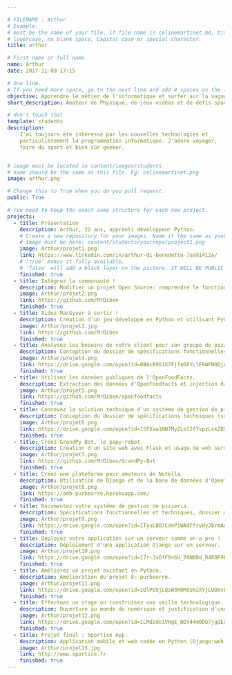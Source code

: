 ```yaml
---

# FILENAME : Arthur
# Example: 
# must be the name of your file. If file name is celinemartinet.md, title is celinemartinet.
# lowercase, no blank space, Capital case or special character.
title: arthur

# First name or full name
name: Arthur
date: 2017-11-09 17:15

# One line.
# If you need more space, go to the next line and add 4 spaces on the left, as in 'description'.
objective: Apprendre le métier de l'informatique et surfer sur la vague des nouvelles technologies !
short_description: Amateur de Physique, de jeux-vidéos et de défis sportifs.

# don't touch that
template: students
description:
    J'ai toujours été intéressé par les nouvelles technologies et 
    particulièrement la programmation informatique. J'adore voyager,
    faire du sport et bien sûr geeker.


# image must be located in content/images/students
# name should be the same as this file. Eg: celinemartinet.png
image: arthur.png

# Change this to True when you do you pull request.
public: True

# You need to keep the exact same structure for each new project.
projects:
  - title: Présentation
    description: Arthur, 22 ans, apprenti développeur Python.
    # Create a new repository for your images. Name it the same as your nickname and profile picture.
    # Image must be here: content/students/yourrepo/project1.png
    image: Arthur/projet1.png
    link: https://www.linkedin.com/in/arthur-di-benedetto-7aa91412a/
    # 'true' makes it fully available.
    # 'false' will add a black layer on the picture. IT WILL BE PUBLIC!
    finished: true
  - title: Intégrez la communauté !
    description: Modifier un projet Open Source: comprendre le fonctionnement de Git, Github et des pull requests.
    image: Arthur/projet2.png
    link: https://github.com/MrDiben
    finished: true
  - title: Aidez MacGyver à sortir !
    description: Création d’un jeu développé en Python et utilisant PyGame.
    image: Arthur/projet3.jpg
    link: https://github.com/MrDiben
    finished: true
  - title: Analysez les besoins de votre client pour son groupe de pizzerias.
    description: Conception du dossier de spécifications fonctionnelles (analyse UML).
    image: Arthur/projet4.png
    link: https://drive.google.com/open?id=0B6cB9S1X7FjfeDFYclFkWFN0QjA
    finished: true
  - title: Utilisez les données publiques de l'OpenFoodFacts.
    description: Extraction des données d'Openfoodfacts et injection dans une nouvelle base de données.
    image: Arthur/projet5.png
    link: https://github.com/MrDiben/openfoodfacts
    finished: true
  - title: Concevez la solution technique d’un système de gestion de pizzeria.
    description: Conception du dossier de spécifications techniques (suite projet 4).
    image: Arthur/projet6.png
    link: https://drive.google.com/open?id=1SFXaa1NNTMyZLo12fYvpzLvkZBXeUi6P
    finished: true
  - title: Créez GrandPy Bot, le papy-robot.
    description: Création d'un site web avec Flask et usage de web services.
    image: Arthur/projet7.png
    link: https://github.com/MrDiben/GrandPy-Bot
    finished: true
  - title: Créez une plateforme pour amateurs de Nutella.
    description: Utilisation de Django et de la base de données d'Openfoodfacts.
    image: Arthur/projet8.png
    link: https://adb-purbeurre.herokuapp.com/
    finished: true
  - title: Documentez votre système de gestion de pizzeria.
    description: Spécifications fonctionnelles et techniques, dossier d'exploitation et PV de livraison.
    image: Arthur/projet9.png
    link: https://drive.google.com/open?id=1TyuLBOJLdePiWAdFfrvHyJbrmAdv5pec
    finished: true
  - title: Déployez votre application sur un serveur comme un·e pro !
    description: Déploiement d'une application Django sur un serveur.
    image: Arthur/projet10.png
    link: https://drive.google.com/open?id=17r-JvOfF9vbU_70N8Dd_R4R8F9PC3xdA
    finished: true
  - title: Améliorez un projet existant en Python.
    description: Amélioration du projet 8: purbeurre.
    image: Arthur/projet11.png
    link: https://drive.google.com/open?id=1QlPO5jLQsW3M9MdSNzXYjLU0XxLX5SKF
    finished: true
  - title: Effectuez un stage ou construisez une veille technologique.
    description: Ouverture au monde du numérique et justification d'une mise en veille technologique.
    image: Arthur/projet12.png
    link: https://drive.google.com/open?id=1LMdzde1VHgE_NQV44m0Db7jgQEq6I_KJ
    finished: true
  - title: Projet final : Sportice App.
    description: Application mobile et web codée en Python (Django:web, Kivy: mobile).
    image: Arthur/projet13.jpg
    link: http://www.sportice.fr
    finished: true
---
```

